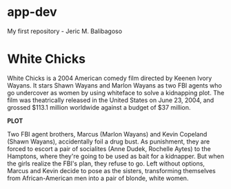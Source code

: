 # app-dev
My first repository - Jeric M. Balibagoso
# **White Chicks** 
White Chicks is a 2004 American comedy film directed by Keenen Ivory Wayans. It stars Shawn Wayans and Marlon Wayans as two FBI agents who go undercover as women by using whiteface to solve a kidnapping plot. The film was theatrically released in the United States on June 23, 2004, and grossed $113.1 million worldwide against a budget of $37 million.
>
**PLOT**
>
Two FBI agent brothers, Marcus (Marlon Wayans) and Kevin Copeland (Shawn Wayans), accidentally foil a drug bust. As punishment, they are forced to escort a pair of socialites (Anne Dudek, Rochelle Aytes) to the Hamptons, where they're going to be used as bait for a kidnapper. But when the girls realize the FBI's plan, they refuse to go. Left without options, Marcus and Kevin decide to pose as the sisters, transforming themselves from African-American men into a pair of blonde, white women.
